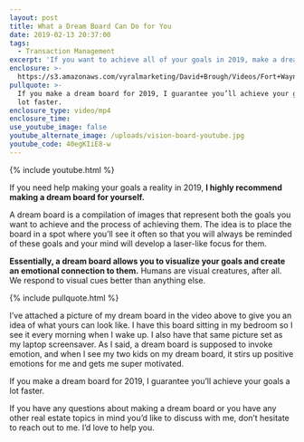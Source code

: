```yaml
---
layout: post
title: What a Dream Board Can Do for You
date: 2019-02-13 20:37:00
tags:
  - Transaction Management
excerpt: 'If you want to achieve all of your goals in 2019, make a dream board.'
enclosure: >-
  https://s3.amazonaws.com/vyralmarketing/David+Brough/Videos/Fort+Wayne+Real+Estate-+What+a+Dream+Board+Can+Do+for+You.mp4
pullquote: >-
  If you make a dream board for 2019, I guarantee you’ll achieve your goals a
  lot faster.
enclosure_type: video/mp4
enclosure_time:
use_youtube_image: false
youtube_alternate_image: /uploads/vision-board-youtube.jpg
youtube_code: 40egKIiE8-w
---
```


{% include youtube.html %}

If you need help making your goals a reality in 2019, **I highly recommend making a dream board for yourself.**

A dream board is a compilation of images that represent both the goals you want to achieve and the process of achieving them. The idea is to place the board in a spot where you’ll see it often so that you will always be reminded of these goals and your mind will develop a laser-like focus for them.

**Essentially, a dream board allows you to visualize your goals and create an emotional connection to them.** Humans are visual creatures, after all. We respond to visual cues better than anything else.

{% include pullquote.html %}

I’ve attached a picture of my dream board in the video above to give you an idea of what yours can look like. I have this board sitting in my bedroom so I see it every morning when I wake up. I also have that same picture set as my laptop screensaver. As I said, a dream board is supposed to invoke emotion, and when I see my two kids on my dream board, it stirs up positive emotions for me and gets me super motivated.

If you make a dream board for 2019, I guarantee you’ll achieve your goals a lot faster.

If you have any questions about making a dream board or you have any other real estate topics in mind you’d like to discuss with me, don’t hesitate to reach out to me. I’d love to help you.